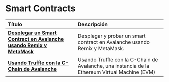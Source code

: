 # Smart Contracts

| Título | Descripción |
| :--- | :--- |
| [**Desplegar un Smart Contract en Avalanche usando Remix y MetaMask**](deploy-a-smart-contract-on-avalanche-using-remix-and-metamask.md) | Desplegar y probar un smart contract en Avalanche usando Remix y MetaMask. |
| [**Usando Truffle con la C-Chain de Avalanche**](using-truffle-with-the-avalanche-c-chain.md) | Usando Truffle con la  C-Chain de Avalanche, una instancia de la Ethereum Virtual Machine \(EVM\) |

